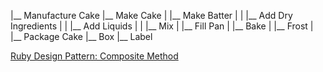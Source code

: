 |__ Manufacture Cake
   |__ Make Cake
   |   |__ Make Batter
   |   |   |__ Add Dry Ingredients
   |   |   |__ Add Liquids
   |   |   |__ Mix
   |   |__ Fill Pan
   |   |__ Bake
   |   |__ Frost
   |
   |__ Package Cake
       |__ Box
       |__ Label

[Ruby Design Pattern: Composite Method](https://medium.com/@nakshtra17/ruby-design-pattern-composite-method-52406f8dd0c5)
